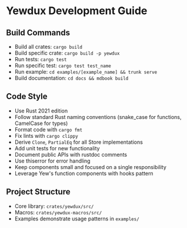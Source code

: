 # Yewdux Development Guide

## Build Commands
- Build all crates: `cargo build`
- Build specific crate: `cargo build -p yewdux`
- Run tests: `cargo test`
- Run specific test: `cargo test test_name`
- Run example: `cd examples/[example_name] && trunk serve`
- Build documentation: `cd docs && mdbook build`

## Code Style
- Use Rust 2021 edition
- Follow standard Rust naming conventions (snake_case for functions, CamelCase for types)
- Format code with `cargo fmt`
- Fix lints with `cargo clippy`
- Derive `Clone`, `PartialEq` for all Store implementations
- Add unit tests for new functionality
- Document public APIs with rustdoc comments
- Use thiserror for error handling
- Keep components small and focused on a single responsibility
- Leverage Yew's function components with hooks pattern

## Project Structure
- Core library: `crates/yewdux/src/`
- Macros: `crates/yewdux-macros/src/`
- Examples demonstrate usage patterns in `examples/`